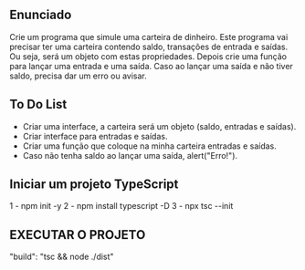 ## Enunciado

Crie um programa que simule uma carteira de dinheiro. Este programa vai precisar ter uma carteira contendo saldo, transações de entrada e saídas. Ou seja, será um objeto com estas  propriedades. Depois crie uma função para lançar uma entrada e uma saída. Caso ao lançar uma saída e não tiver saldo, precisa dar um erro ou avisar.

## To Do List

- Criar uma interface, a carteira será um objeto (saldo, entradas e saídas).
- Criar interface para entradas e saídas.
- Criar uma função que coloque na minha carteira entradas e saídas.
- Caso não tenha saldo ao lançar uma saída, alert("Erro!").

## Iniciar um projeto TypeScript

1 - npm init -y
2 - npm install typescript -D
3 - npx tsc --init

## EXECUTAR O PROJETO

"build": "tsc && node ./dist"
